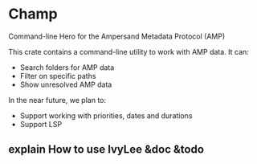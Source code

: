 # Champ

Command-line Hero for the Ampersand Metadata Protocol (AMP)

This crate contains a command-line utility to work with AMP data. It can:
- Search folders for AMP data
- Filter on specific paths
- Show unresolved AMP data

In the near future, we plan to:
- Support working with priorities, dates and durations
- Support LSP

## explain How to use IvyLee &doc &todo
